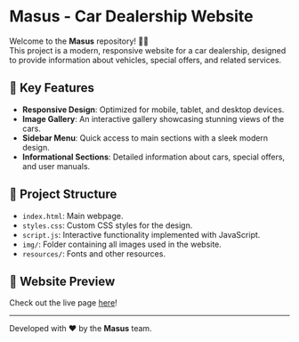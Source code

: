 # Masus - Car Dealership Website

Welcome to the **Masus** repository! 🚗✨  
This project is a modern, responsive website for a car dealership, designed to provide information about vehicles, special offers, and related services.

## 🚀 Key Features

- **Responsive Design**: Optimized for mobile, tablet, and desktop devices.
- **Image Gallery**: An interactive gallery showcasing stunning views of the cars.
- **Sidebar Menu**: Quick access to main sections with a sleek modern design.
- **Informational Sections**: Detailed information about cars, special offers, and user manuals.

## 📂 Project Structure

- `index.html`: Main webpage.
- `styles.css`: Custom CSS styles for the design.
- `script.js`: Interactive functionality implemented with JavaScript.
- `img/`: Folder containing all images used in the website.
- `resources/`: Fonts and other resources.

## 📸 Website Preview

Check out the live page [here](https://github.com/your-username/masus-dealership)!  

---

Developed with ❤️ by the **Masus** team.

